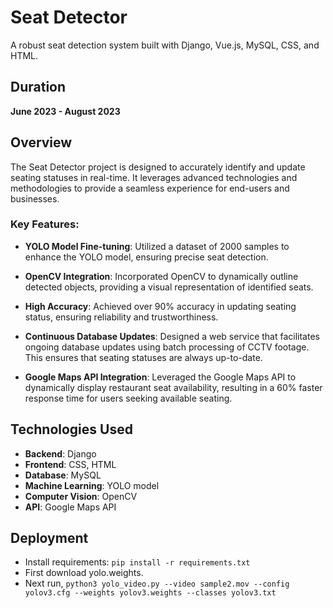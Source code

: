 # Seat Detector

A robust seat detection system built with Django, Vue.js, MySQL, CSS, and HTML.

## Duration
**June 2023 - August 2023**

## Overview

The Seat Detector project is designed to accurately identify and update seating statuses in real-time. It leverages advanced technologies and methodologies to provide a seamless experience for end-users and businesses.

### Key Features:

- **YOLO Model Fine-tuning**: Utilized a dataset of 2000 samples to enhance the YOLO model, ensuring precise seat detection.
  
- **OpenCV Integration**: Incorporated OpenCV to dynamically outline detected objects, providing a visual representation of identified seats.
  
- **High Accuracy**: Achieved over 90% accuracy in updating seating status, ensuring reliability and trustworthiness.
  
- **Continuous Database Updates**: Designed a web service that facilitates ongoing database updates using batch processing of CCTV footage. This ensures that seating statuses are always up-to-date.
  
- **Google Maps API Integration**: Leveraged the Google Maps API to dynamically display restaurant seat availability, resulting in a 60% faster response time for users seeking available seating.

## Technologies Used

- **Backend**: Django
- **Frontend**: CSS, HTML
- **Database**: MySQL
- **Machine Learning**: YOLO model
- **Computer Vision**: OpenCV
- **API**: Google Maps API

## Deployment

* Install requirements: ```pip install -r requirements.txt```
* First download  yolo.weights.
* Next run, ```python3 yolo_video.py --video sample2.mov --config yolov3.cfg --weights yolov3.weights --classes yolov3.txt```
